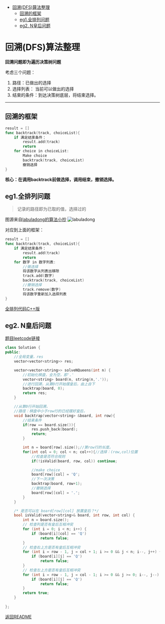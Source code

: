 - [回溯(DFS)算法整理](#回溯dfs算法整理)
  - [回溯的框架](#回溯的框架)
  - [eg1.全排列问题](#eg1全排列问题)
  - [eg2. N皇后问题](#eg2-n皇后问题)


# 回溯(DFS)算法整理

**回溯问题即为遍历决策树问题**

考虑三个问题：

1. 路径：已做出的选择
2. 选择列表： 当前可以做出的选择
3. 结束的条件：到达决策树底层，将结束选择。

----------------------------   
## 回溯的框架

```go
result = []
func backtrack(track, choiceList){
    if 满足结束条件：
        result.add(track)
        return
    for choice in choiceList:
        Make choice
        backtrack(track, choiceList)
        撤销选择
}
```

**核心：在调用backtrack前做选择，调用结束，撤销选择。**

## eg1.全排列问题

> 记录的路径即为已取的值，选择过的



图源来自[labuladong的算法小抄](https://labuladong.github.io/algo/1/4/)
![labuladong](https://labuladong.github.io/algo/images/backtracking/3.jpg)




对应到上面的框架：

```go
result = []
func backtrack(track, choiceList){
    if 满足结束条件：
        result.add(track)
        return
    for 数字 in 数字列表:
        //做选择
        将该数字从列表出移除
        track.add(数字)
        backtrack(track, choiceList)
        //撤销选择
        track.remove(数字)
        将该数字重新加入选择列表
}
```

[全排列代码C++版](https://leetcode-cn.com/submissions/detail/207143262/)

## eg2. N皇后问题


[题目leetcode链接](https://leetcode-cn.com/problems/n-queens/)
```cpp
class Solution {
public:
    //全局变量，res
    vector<vector<string>> res;

    vector<vector<string>> solveNQueens(int n) {
        //初始化棋盘，全为空，即'.'
        vector<string> board(n, string(n,'.'));
        //进行回溯，从第0行开始摆皇后，由上自下
        backtrap(board, 0);
        return res;
    }

    //从第0行开始回溯，
    //路径：棋盘中小于row行的已经摆好皇后，
    void backtrap(vector<string> &board, int row){
        //结束条件
        if(row == board.size()){
            res.push_back(board);
            return;
        }

        int n = board[row].size();//第row行的长度。
        for(int col = 0; col < n; col++){//选择：(row,col)位置
            //检查是否符合规则
            if(!isValid(board, row, col)) continue;

            //make choice
            board[row][col] = 'Q';
            //下一次决策
            backtrap(board, row+1);
            //撤销选择
            board[row][col] = '.';
        }
    }

    /* 是否可以在 board[row][col] 放置皇后？*/
    bool isValid(vector<string>& board, int row, int col) {
        int n = board.size();
        // 检查列是否有皇后互相冲突
        for (int i = 0; i < n; i++) {
            if (board[i][col] == 'Q')
                return false;
        }
        // 检查右上方是否有皇后互相冲突
        for (int i = row - 1, j = col + 1; i >= 0 && j < n; i--, j++) {
            if (board[i][j] == 'Q')
                return false;
        }
        // 检查左上方是否有皇后互相冲突
        for (int i = row - 1, j = col - 1; i >= 0 && j >= 0; i--, j--) {
            if (board[i][j] == 'Q')
                return false;
        }
        return true;
    }
 
};
```

[返回README](README.md)

